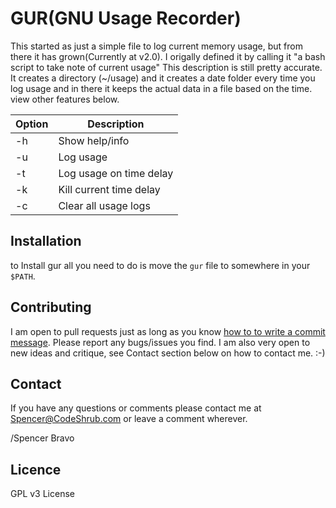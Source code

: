 GUR(GNU Usage Recorder)
===========

This started as just a simple file to log current memory usage, but from there it has grown(Currently at v2.0). 
I origally defined it by calling it "a bash script to take note of current usage"
This description is still pretty accurate. It creates a directory (~/usage) and it creates a date folder every time you log usage and in there it keeps the actual data in a file based on the time. view other features below.

| Option | Description                 |
| ------ | --------------------------- |
| -h     | Show help/info              |
| -u     | Log usage               |
| -t      | Log usage on time delay  |
| -k     | Kill current time delay   |
| -c    | Clear all usage logs   |
## Installation
to Install gur all you need to do is move the `gur` file to somewhere in your `$PATH`.

## Contributing

I am open to pull requests just as long as you know <a href="http://tbaggery.com/2008/04/19/a-note-about-git-commit-messages.html" target= "_blank">how to to write a commit message</a>.
Please report any bugs/issues you find. I am also very open to new ideas and
critique, see Contact section below on how to contact me. :-)

## Contact

If you have any questions or comments please contact me at <a title="Spencer@codeshrub.com" href="mailto:Spencer@codeshrub.com">Spencer@CodeShrub.com</a> or leave a comment wherever.

/Spencer Bravo

## Licence

GPL v3 License
